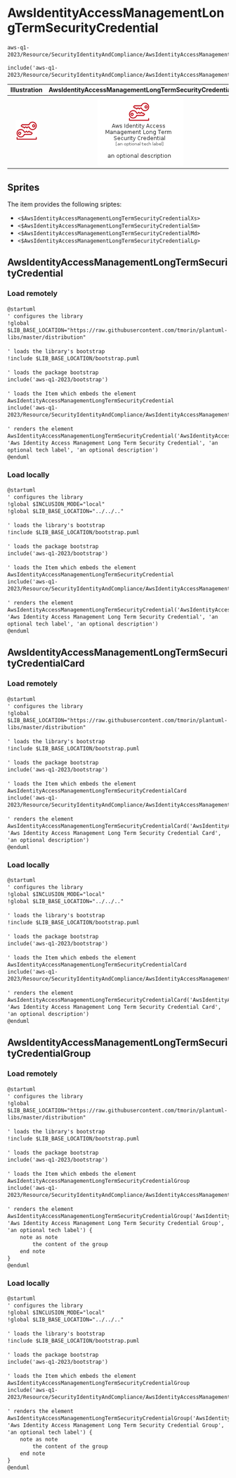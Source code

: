 # AwsIdentityAccessManagementLongTermSecurityCredential


```text
aws-q1-2023/Resource/SecurityIdentityAndCompliance/AwsIdentityAccessManagementLongTermSecurityCredential
```

```text
include('aws-q1-2023/Resource/SecurityIdentityAndCompliance/AwsIdentityAccessManagementLongTermSecurityCredential')
```



| Illustration | AwsIdentityAccessManagementLongTermSecurityCredential | AwsIdentityAccessManagementLongTermSecurityCredentialCard | AwsIdentityAccessManagementLongTermSecurityCredentialGroup |
| :---: | :---: | :---: | :---: |
| ![illustration for Illustration](../../../aws-q1-2023/Resource/SecurityIdentityAndCompliance/AwsIdentityAccessManagementLongTermSecurityCredential.png) | ![illustration for AwsIdentityAccessManagementLongTermSecurityCredential](../../../aws-q1-2023/Resource/SecurityIdentityAndCompliance/AwsIdentityAccessManagementLongTermSecurityCredential.Local.png) | ![illustration for AwsIdentityAccessManagementLongTermSecurityCredentialCard](../../../aws-q1-2023/Resource/SecurityIdentityAndCompliance/AwsIdentityAccessManagementLongTermSecurityCredentialCard.Local.png) | ![illustration for AwsIdentityAccessManagementLongTermSecurityCredentialGroup](../../../aws-q1-2023/Resource/SecurityIdentityAndCompliance/AwsIdentityAccessManagementLongTermSecurityCredentialGroup.Local.png) |



## Sprites
The item provides the following sriptes:

- `<$AwsIdentityAccessManagementLongTermSecurityCredentialXs>`
- `<$AwsIdentityAccessManagementLongTermSecurityCredentialSm>`
- `<$AwsIdentityAccessManagementLongTermSecurityCredentialMd>`
- `<$AwsIdentityAccessManagementLongTermSecurityCredentialLg>`





## AwsIdentityAccessManagementLongTermSecurityCredential

### Load remotely
```plantuml
@startuml
' configures the library
!global $LIB_BASE_LOCATION="https://raw.githubusercontent.com/tmorin/plantuml-libs/master/distribution"

' loads the library's bootstrap
!include $LIB_BASE_LOCATION/bootstrap.puml

' loads the package bootstrap
include('aws-q1-2023/bootstrap')

' loads the Item which embeds the element AwsIdentityAccessManagementLongTermSecurityCredential
include('aws-q1-2023/Resource/SecurityIdentityAndCompliance/AwsIdentityAccessManagementLongTermSecurityCredential')

' renders the element
AwsIdentityAccessManagementLongTermSecurityCredential('AwsIdentityAccessManagementLongTermSecurityCredential', 'Aws Identity Access Management Long Term Security Credential', 'an optional tech label', 'an optional description')
@enduml
```

### Load locally
```plantuml
@startuml
' configures the library
!global $INCLUSION_MODE="local"
!global $LIB_BASE_LOCATION="../../.."

' loads the library's bootstrap
!include $LIB_BASE_LOCATION/bootstrap.puml

' loads the package bootstrap
include('aws-q1-2023/bootstrap')

' loads the Item which embeds the element AwsIdentityAccessManagementLongTermSecurityCredential
include('aws-q1-2023/Resource/SecurityIdentityAndCompliance/AwsIdentityAccessManagementLongTermSecurityCredential')

' renders the element
AwsIdentityAccessManagementLongTermSecurityCredential('AwsIdentityAccessManagementLongTermSecurityCredential', 'Aws Identity Access Management Long Term Security Credential', 'an optional tech label', 'an optional description')
@enduml
```

## AwsIdentityAccessManagementLongTermSecurityCredentialCard

### Load remotely
```plantuml
@startuml
' configures the library
!global $LIB_BASE_LOCATION="https://raw.githubusercontent.com/tmorin/plantuml-libs/master/distribution"

' loads the library's bootstrap
!include $LIB_BASE_LOCATION/bootstrap.puml

' loads the package bootstrap
include('aws-q1-2023/bootstrap')

' loads the Item which embeds the element AwsIdentityAccessManagementLongTermSecurityCredentialCard
include('aws-q1-2023/Resource/SecurityIdentityAndCompliance/AwsIdentityAccessManagementLongTermSecurityCredential')

' renders the element
AwsIdentityAccessManagementLongTermSecurityCredentialCard('AwsIdentityAccessManagementLongTermSecurityCredentialCard', 'Aws Identity Access Management Long Term Security Credential Card', 'an optional description')
@enduml
```

### Load locally
```plantuml
@startuml
' configures the library
!global $INCLUSION_MODE="local"
!global $LIB_BASE_LOCATION="../../.."

' loads the library's bootstrap
!include $LIB_BASE_LOCATION/bootstrap.puml

' loads the package bootstrap
include('aws-q1-2023/bootstrap')

' loads the Item which embeds the element AwsIdentityAccessManagementLongTermSecurityCredentialCard
include('aws-q1-2023/Resource/SecurityIdentityAndCompliance/AwsIdentityAccessManagementLongTermSecurityCredential')

' renders the element
AwsIdentityAccessManagementLongTermSecurityCredentialCard('AwsIdentityAccessManagementLongTermSecurityCredentialCard', 'Aws Identity Access Management Long Term Security Credential Card', 'an optional description')
@enduml
```

## AwsIdentityAccessManagementLongTermSecurityCredentialGroup

### Load remotely
```plantuml
@startuml
' configures the library
!global $LIB_BASE_LOCATION="https://raw.githubusercontent.com/tmorin/plantuml-libs/master/distribution"

' loads the library's bootstrap
!include $LIB_BASE_LOCATION/bootstrap.puml

' loads the package bootstrap
include('aws-q1-2023/bootstrap')

' loads the Item which embeds the element AwsIdentityAccessManagementLongTermSecurityCredentialGroup
include('aws-q1-2023/Resource/SecurityIdentityAndCompliance/AwsIdentityAccessManagementLongTermSecurityCredential')

' renders the element
AwsIdentityAccessManagementLongTermSecurityCredentialGroup('AwsIdentityAccessManagementLongTermSecurityCredentialGroup', 'Aws Identity Access Management Long Term Security Credential Group', 'an optional tech label') {
    note as note
        the content of the group
    end note
}
@enduml
```

### Load locally
```plantuml
@startuml
' configures the library
!global $INCLUSION_MODE="local"
!global $LIB_BASE_LOCATION="../../.."

' loads the library's bootstrap
!include $LIB_BASE_LOCATION/bootstrap.puml

' loads the package bootstrap
include('aws-q1-2023/bootstrap')

' loads the Item which embeds the element AwsIdentityAccessManagementLongTermSecurityCredentialGroup
include('aws-q1-2023/Resource/SecurityIdentityAndCompliance/AwsIdentityAccessManagementLongTermSecurityCredential')

' renders the element
AwsIdentityAccessManagementLongTermSecurityCredentialGroup('AwsIdentityAccessManagementLongTermSecurityCredentialGroup', 'Aws Identity Access Management Long Term Security Credential Group', 'an optional tech label') {
    note as note
        the content of the group
    end note
}
@enduml
```


